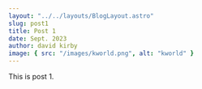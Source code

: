 ```yaml
---
layout: "../../layouts/BlogLayout.astro"
slug: post1
title: Post 1
date: Sept. 2023
author: david kirby
image: { src: "/images/kworld.png", alt: "kworld" }
---
```


This is post 1.
